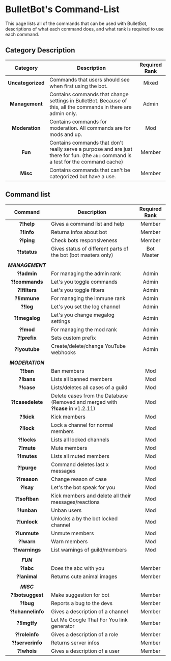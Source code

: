 # BulletBot's Command-List

This page lists all of the commands that can be used with BulletBot, descriptions of what each command does, and what rank is required to use each command.

## Category Description

|     Category      | Description                                                                                                                         | Required Rank |
| :---------------: | ----------------------------------------------------------------------------------------------------------------------------------- | :-----------: |
| **Uncategorized** | Commands that users should see when first using the bot.                                                                            |     Mixed     |
|  **Management**   | Contains commands that change settings in BulletBot. Because of this, all the commands in there are admin only.                     |     Admin     |
|  **Moderation**   | Contains commands for moderation. All commands are for mods and up.                                                                 |      Mod      |
|      **Fun**      | Contains commands that don't really serve a purpose and are just there for fun. (the `abc` command is a test for the command cache) |    Member     |
|     **Misc**      | Contains commands that can't be categorized but have a use.                                                                         |    Member     |

## Command list

|      Command      | Description                                                   | Required Rank |
| :---------------: | ------------------------------------------------------------- | :-----------: |
|    **?!help**     | Gives a command list and help                                 |    Member     |
|    **?!info**     | Returns infos about bot                                       |    Member     |
|    **?!ping**     | Check bots responsiveness                                     |    Member     |
|   **?!status**    | Gives status of different parts of the bot (bot masters only) |  Bot Master   |
|                   |                                                               |               |
| **_MANAGEMENT_**  |                                                               |               |
|    **?!admin**    | For managing the admin rank                                  |     Admin     |
|  **?!commands**   | Let's you toggle commands                                     |     Admin     |
|   **?!filters**   | Let's you toggle filters                                      |     Admin     |
|   **?!immune**    | For managing the immune rank                                  |     Admin     |
|     **?!log**     | Let's you set the log channel                                 |     Admin     |
|   **?!megalog**   | Let's you change megalog settings                             |     Admin     |
|     **?!mod**     | For managing the mod rank                                     |     Admin     |
|   **?!prefix**    | Sets custom prefix                                            |     Admin     |
|   **?!youtube**   | Create/delete/change YouTube webhooks                         |     Admin     |
|                   |                                                               |               |
| **_MODERATION_**  |                                                               |               |
|     **?!ban**     | Ban members                                                   |      Mod      |
|    **?!bans**     | Lists all banned members                                      |      Mod      |
|    **?!case**     | Lists/deletes all cases of a guild                            |      Mod      |
| **?!casedelete**  | Delete cases from the Database (Removed and merged with **?!case** in v1.2.11)           |      Mod      |
|    **?!kick**     | Kick members                                                  |      Mod      |
|    **?!lock**     | Lock a channel for normal members                             |      Mod      |
|    **?!locks**    | Lists all locked channels                                     |      Mod      |
|    **?!mute**     | Mute members                                                  |      Mod      |
|    **?!mutes**    | Lists all muted members                                       |      Mod      |
|    **?!purge**    | Command deletes last x messages                               |      Mod      |
|   **?!reason**    | Change reason of case                                         |      Mod      |
|     **?!say**     | Let's the bot speak for you                                   |      Mod      |
|   **?!softban**   | Kick members and delete all their messages/reactions          |      Mod      |
|    **?!unban**    | Unban users                                                   |      Mod      |
|   **?!unlock**    | Unlocks a by the bot locked channel                           |      Mod      |
|   **?!unmute**    | Unmute members                                                |      Mod      |
|    **?!warn**     | Warn members                                                  |      Mod      |
|  **?!warnings**   | List warnings of guild/members                                |      Mod      |
|                   |                                                               |               |
|     **_FUN_**     |                                                               |               |
|     **?!abc**     | Does the abc with you                                         |    Member     |
|   **?!animal**    | Returns cute animal images                                    |    Member     |
|                   |                                                               |               |
|    **_MISC_**     |                                                               |               |
| **?!botsuggest**  | Make suggestion for bot                                       |    Member     |
|     **?!bug**     | Reports a bug to the devs                                     |    Member     |
| **?!channelinfo** | Gives a description of a channel                              |    Member     |
|   **?!lmgtfy**    | Let Me Google That For You link generator                     |    Member     |
|  **?!roleinfo**   | Gives a description of a role                                 |    Member     |
| **?!serverinfo**  | Returns server infos                                          |    Member     |
|    **?!whois**    | Gives a description of a user                                 |    Member     |
